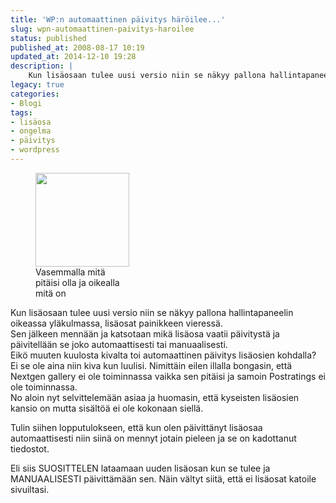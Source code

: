 ```yaml
---
title: 'WP:n automaattinen päivitys häröilee...'
slug: wpn-automaattinen-paivitys-haroilee
status: published
published_at: 2008-08-17 10:19
updated_at: 2014-12-10 19:28
description: |
    Kun lisäosaan tulee uusi versio niin se näkyy pallona hallintapaneelin oikeassa yläkulmassa, lisäosat painikkeen vieressä. Sen jälkeen mennään ja katsotaan mikä lisäosa vaatii päivitystä ja päivitellään se joko automaattisesti tai manuaalisesti. Eikö muuten kuulosta kivalta toi automaattinen päivitys lisäosien kohdalla? Ei se ole aina niin kiva kun luulisi. Nimittäin eilen illalla bongasin, että Nextgen gallery… Jatka lukemista WP:n automaattinen päivitys häröilee…
legacy: true
categories:
- Blogi
tags:
- lisäosa
- ongelma
- päivitys
- wordpress
---
```


<figure id="attachment_118" aria-describedby="caption-attachment-118" style="width: 150px" class="wp-caption alignright"><a href="https://cdn.markokaartinen.net/uploads/2008/08/wpseko.gif"><img loading="lazy" decoding="async" class="size-thumbnail wp-image-118" title="WP sekoilee" src="https://cdn.markokaartinen.net/uploads/2008/08/wpseko-150x150.gif" alt="" width="150" height="150" /></a><figcaption id="caption-attachment-118" class="wp-caption-text">Vasemmalla mitä pitäisi olla ja oikealla mitä on</figcaption></figure>
<p>Kun lisäosaan tulee uusi versio niin se näkyy pallona hallintapaneelin oikeassa yläkulmassa, lisäosat painikkeen vieressä.<br />
Sen jälkeen mennään ja katsotaan mikä lisäosa vaatii päivitystä ja päivitellään se joko automaattisesti tai manuaalisesti.<br />
Eikö muuten kuulosta kivalta toi automaattinen päivitys lisäosien kohdalla?<br />
Ei se ole aina niin kiva kun luulisi. Nimittäin eilen illalla bongasin, että Nextgen gallery ei ole toiminnassa vaikka sen pitäisi ja samoin Postratings ei ole toiminnassa.<br />
No aloin nyt selvittelemään asiaa ja huomasin, että kyseisten lisäosien kansio on mutta sisältöä ei ole kokonaan siellä.</p>
<p>Tulin siihen lopputulokseen, että kun olen päivittänyt lisäosaa automaattisesti niin siinä on mennyt jotain pieleen ja se on kadottanut tiedostot.</p>
<p>Eli siis SUOSITTELEN lataamaan uuden lisäosan kun se tulee ja MANUAALISESTI päivittämään sen. Näin vältyt siitä, että ei lisäosat katoile sivuiltasi.</p>